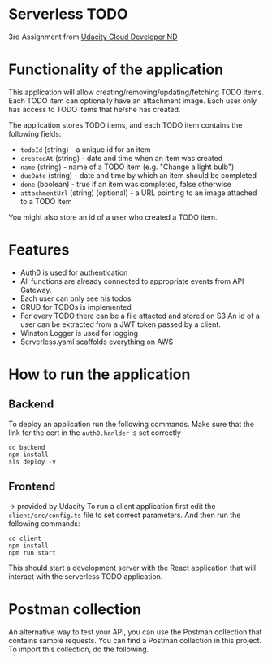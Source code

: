 # Serverless TODO

3rd Assignment from [Udacity Cloud Developer ND](https://www.udacity.com/course/cloud-developer-nanodegree--nd9990)

# Functionality of the application

This application will allow creating/removing/updating/fetching TODO items.
Each TODO item can optionally have an attachment image.
Each user only has access to TODO items that he/she has created.

The application stores TODO items, and each TODO item contains the following fields:

* `todoId` (string) - a unique id for an item
* `createdAt` (string) - date and time when an item was created
* `name` (string) - name of a TODO item (e.g. "Change a light bulb")
* `dueDate` (string) - date and time by which an item should be completed
* `done` (boolean) - true if an item was completed, false otherwise
* `attachmentUrl` (string) (optional) - a URL pointing to an image attached to a TODO item

You might also store an id of a user who created a TODO item.

# Features

- Auth0 is used for authentication
- All functions are already connected to appropriate events from API Gateway.
- Each user can only see his todos
- CRUD for TODOs is implemented
- For every TODO there can be a file attacted and stored on S3
An id of a user can be extracted from a JWT token passed by a client.
- Winston Logger is used for logging
- Serverless.yaml scaffolds everything on AWS

# How to run the application
## Backend

To deploy an application run the following commands.
Make sure that the link for the cert in the `auth0.hanlder` is set correctly

```
cd backend
npm install
sls deploy -v
```

## Frontend
-> provided by Udacity
To run a client application first edit the `client/src/config.ts` file to set correct parameters. And then run the following commands:

```
cd client
npm install
npm run start
```

This should start a development server with the React application that will interact with the serverless TODO application.

# Postman collection

An alternative way to test your API, you can use the Postman collection that contains sample requests. You can find a Postman collection in this project. To import this collection, do the following.